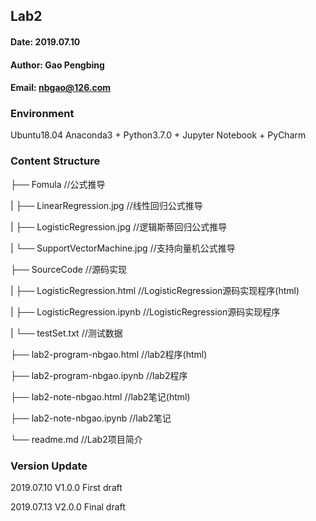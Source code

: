 ## Lab2
#### Date: 2019.07.10
#### Author: Gao Pengbing
#### Email: nbgao@126.com

### Environment
Ubuntu18.04
Anaconda3 + Python3.7.0 + Jupyter Notebook + PyCharm

### Content Structure         
├── Fomula		//公式推导

|    ├── LinearRegression.jpg		//线性回归公式推导

|    ├── LogisticRegression.jpg		//逻辑斯蒂回归公式推导

|    └── SupportVectorMachine.jpg		//支持向量机公式推导

├── SourceCode		//源码实现

|    ├── LogisticRegression.html		//LogisticRegression源码实现程序(html)

|    ├── LogisticRegression.ipynb		//LogisticRegression源码实现程序

|    └── testSet.txt	//测试数据

├── lab2-program-nbgao.html		//lab2程序(html)

├── lab2-program-nbgao.ipynb		//lab2程序

├── lab2-note-nbgao.html		//lab2笔记(html)

├── lab2-note-nbgao.ipynb		//lab2笔记   

└── readme.md		//Lab2项目简介

### Version Update
2019.07.10	V1.0.0	First draft

2019.07.13	V2.0.0	Final draft